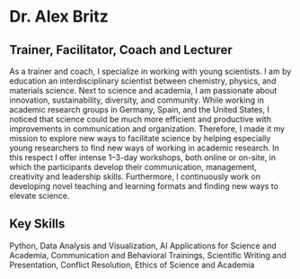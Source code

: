 # Dr. Alex Britz
## Trainer, Facilitator, Coach and Lecturer
As a trainer and coach, I specialize in working with young scientists. I am by education an interdisciplinary scientist between chemistry, physics, and materials science. Next to science and academia, I am passionate about innovation, sustainability, diversity, and community. While working in academic research groups in Germany, Spain, and the United States, I noticed that science could be much more efficient and productive with improvements in communication and organization. Therefore, I made it my mission to explore new ways to facilitate science by helping especially young researchers to find new ways of working in academic research. In this respect I offer intense 1–3-day workshops, both online or on-site, in which the participants develop their communication, management, creativity and leadership skills. Furthermore, I continuously work on developing novel teaching and learning formats and finding new ways to elevate science.

## Key Skills
Python, Data Analysis and Visualization, AI Applications for Science and Academia, Communication and Behavioral Trainings, Scientific Writing and Presentation, Conflict Resolution, Ethics of Science and Academia
